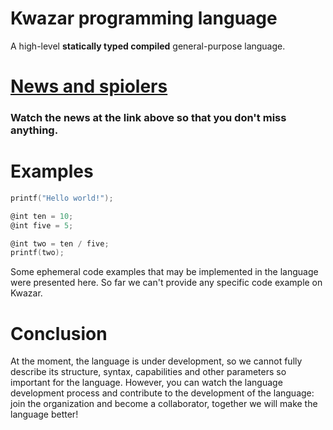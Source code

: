 <!--
Copyright 2022 Kwazar Lang Devs

Licensed under the Apache License, Version 2.0 (the "License");
you may not use this file except in compliance with the License.
You may obtain a copy of the License at

http://www.apache.org/licenses/LICENSE-2.0

Unless required by applicable law or agreed to in writing, software
distributed under the License is distributed on an "AS IS" BASIS,
WITHOUT WARRANTIES OR CONDITIONS OF ANY KIND, either express or implied.
See the License for the specific language governing permissions and
limitations under the License.
-->

# Kwazar programming language
A high-level **statically typed compiled** general-purpose language.

# [News and spiolers](https://github.com/Kwazar-Lang/.github/blob/main/news/NEWSMAP.md)
### Watch the news at the link above so that you don't miss anything.

# Examples
```c
printf("Hello world!");
```
```d
@int ten = 10;
@int five = 5;

@int two = ten / five;
printf(two);
```

Some ephemeral code examples that may be implemented in the language were presented here. So far we can't provide any specific code example on Kwazar.

# Conclusion
At the moment, the language is under development, so we cannot fully describe its structure, syntax, capabilities and other parameters so important for the language. However, you can watch the language development process and contribute to the development of the language: join the organization and become a collaborator, together we will make the language better!
